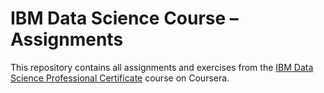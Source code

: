 # IBM Data Science Course – Assignments

This repository contains all assignments and exercises from the [IBM Data Science Professional Certificate](https://www.coursera.org/professional-certificates/ibm-data-science) course on Coursera.
